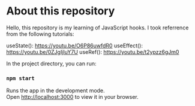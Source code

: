 # About this repository
Hello, this repository is my learning of JavaScript hooks. I took referrence from the following tutorials: 

useState(): https://youtu.be/O6P86uwfdR0
useEffect(): https://youtu.be/0ZJgIjIuY7U
useRef(): https://youtu.be/t2ypzz6gJm0


In the project directory, you can run:

### `npm start`

Runs the app in the development mode.\
Open [http://localhost:3000](http://localhost:3000) to view it in your browser.